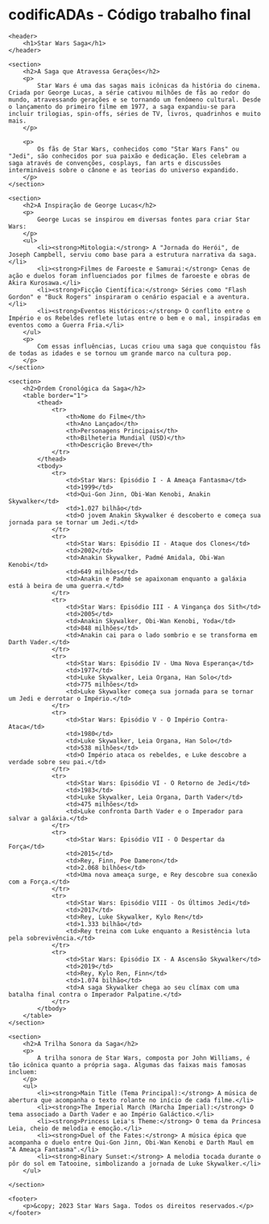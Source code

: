 # codificADAs - Código trabalho final

<!DOCTYPE html>
<html lang="pt-BR">
<head>
    <meta charset="UTF-8">
    <meta name="viewport" content="width=device-width, initial-scale=1.0">
    <title>Star Wars Saga</title>
</head>
<body>

    <header>
        <h1>Star Wars Saga</h1>
    </header>

    <section>
        <h2>A Saga que Atravessa Gerações</h2>
        <p>
            Star Wars é uma das sagas mais icônicas da história do cinema. Criada por George Lucas, a série cativou milhões de fãs ao redor do mundo, atravessando gerações e se tornando um fenômeno cultural. Desde o lançamento do primeiro filme em 1977, a saga expandiu-se para incluir trilogias, spin-offs, séries de TV, livros, quadrinhos e muito mais.
        </p>
        
        <p>
            Os fãs de Star Wars, conhecidos como "Star Wars Fans" ou "Jedi", são conhecidos por sua paixão e dedicação. Eles celebram a saga através de convenções, cosplays, fan arts e discussões intermináveis sobre o cânone e as teorias do universo expandido.
        </p>
    </section>

    <section>
        <h2>A Inspiração de George Lucas</h2>
        <p>
            George Lucas se inspirou em diversas fontes para criar Star Wars:
        </p>
        <ul>
            <li><strong>Mitologia:</strong> A "Jornada do Herói", de Joseph Campbell, serviu como base para a estrutura narrativa da saga.</li>
            <li><strong>Filmes de Faroeste e Samurai:</strong> Cenas de ação e duelos foram influenciados por filmes de faroeste e obras de Akira Kurosawa.</li>
            <li><strong>Ficção Científica:</strong> Séries como "Flash Gordon" e "Buck Rogers" inspiraram o cenário espacial e a aventura.</li>
            <li><strong>Eventos Históricos:</strong> O conflito entre o Império e os Rebeldes reflete lutas entre o bem e o mal, inspiradas em eventos como a Guerra Fria.</li>
        </ul>
        <p>
            Com essas influências, Lucas criou uma saga que conquistou fãs de todas as idades e se tornou um grande marco na cultura pop.
        </p>
    </section>

    <section>
        <h2>Ordem Cronológica da Saga</h2>
        <table border="1">
            <thead>
                <tr>
                    <th>Nome do Filme</th>
                    <th>Ano Lançado</th>
                    <th>Personagens Principais</th>
                    <th>Bilheteria Mundial (USD)</th>
                    <th>Descrição Breve</th>
                </tr>
            </thead>
            <tbody>
                <tr>
                    <td>Star Wars: Episódio I - A Ameaça Fantasma</td>
                    <td>1999</td>
                    <td>Qui-Gon Jinn, Obi-Wan Kenobi, Anakin Skywalker</td>
                    <td>1.027 bilhão</td>
                    <td>O jovem Anakin Skywalker é descoberto e começa sua jornada para se tornar um Jedi.</td>
                </tr>
                <tr>
                    <td>Star Wars: Episódio II - Ataque dos Clones</td>
                    <td>2002</td>
                    <td>Anakin Skywalker, Padmé Amidala, Obi-Wan Kenobi</td>
                    <td>649 milhões</td>
                    <td>Anakin e Padmé se apaixonam enquanto a galáxia está à beira de uma guerra.</td>
                </tr>
                <tr>
                    <td>Star Wars: Episódio III - A Vingança dos Sith</td>
                    <td>2005</td>
                    <td>Anakin Skywalker, Obi-Wan Kenobi, Yoda</td>
                    <td>848 milhões</td>
                    <td>Anakin cai para o lado sombrio e se transforma em Darth Vader.</td>
                </tr>
                <tr>
                    <td>Star Wars: Episódio IV - Uma Nova Esperança</td>
                    <td>1977</td>
                    <td>Luke Skywalker, Leia Organa, Han Solo</td>
                    <td>775 milhões</td>
                    <td>Luke Skywalker começa sua jornada para se tornar um Jedi e derrotar o Império.</td>
                </tr>
                <tr>
                    <td>Star Wars: Episódio V - O Império Contra-Ataca</td>
                    <td>1980</td>
                    <td>Luke Skywalker, Leia Organa, Han Solo</td>
                    <td>538 milhões</td>
                    <td>O Império ataca os rebeldes, e Luke descobre a verdade sobre seu pai.</td>
                </tr>
                <tr>
                    <td>Star Wars: Episódio VI - O Retorno de Jedi</td>
                    <td>1983</td>
                    <td>Luke Skywalker, Leia Organa, Darth Vader</td>
                    <td>475 milhões</td>
                    <td>Luke confronta Darth Vader e o Imperador para salvar a galáxia.</td>
                </tr>
                <tr>
                    <td>Star Wars: Episódio VII - O Despertar da Força</td>
                    <td>2015</td>
                    <td>Rey, Finn, Poe Dameron</td>
                    <td>2.068 bilhões</td>
                    <td>Uma nova ameaça surge, e Rey descobre sua conexão com a Força.</td>
                </tr>
                <tr>
                    <td>Star Wars: Episódio VIII - Os Últimos Jedi</td>
                    <td>2017</td>
                    <td>Rey, Luke Skywalker, Kylo Ren</td>
                    <td>1.333 bilhão</td>
                    <td>Rey treina com Luke enquanto a Resistência luta pela sobrevivência.</td>
                </tr>
                <tr>
                    <td>Star Wars: Episódio IX - A Ascensão Skywalker</td>
                    <td>2019</td>
                    <td>Rey, Kylo Ren, Finn</td>
                    <td>1.074 bilhão</td>
                    <td>A saga Skywalker chega ao seu clímax com uma batalha final contra o Imperador Palpatine.</td>
                </tr>
            </tbody>
        </table>
    </section>

    <section>
        <h2>A Trilha Sonora da Saga</h2>
        <p>
            A trilha sonora de Star Wars, composta por John Williams, é tão icônica quanto a própria saga. Algumas das faixas mais famosas incluem:
        </p>
        <ul>
            <li><strong>Main Title (Tema Principal):</strong> A música de abertura que acompanha o texto rolante no início de cada filme.</li>
            <li><strong>The Imperial March (Marcha Imperial):</strong> O tema associado a Darth Vader e ao Império Galáctico.</li>
            <li><strong>Princess Leia's Theme:</strong> O tema da Princesa Leia, cheio de melodia e emoção.</li>
            <li><strong>Duel of the Fates:</strong> A música épica que acompanha o duelo entre Qui-Gon Jinn, Obi-Wan Kenobi e Darth Maul em "A Ameaça Fantasma".</li>
            <li><strong>Binary Sunset:</strong> A melodia tocada durante o pôr do sol em Tatooine, simbolizando a jornada de Luke Skywalker.</li>
        </ul>
       
    </section>

    <footer>
        <p>&copy; 2023 Star Wars Saga. Todos os direitos reservados.</p>
    </footer>

</body>
</html>
